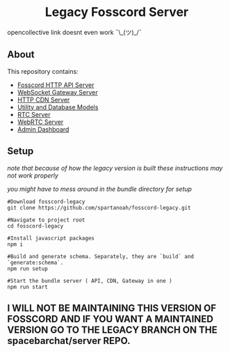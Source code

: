 <h1 align="center">Legacy Fosscord Server</h1>
opencollective link doesnt even work ¯\_(ツ)_/¯

## About

This repository contains:

-   [Fosscord HTTP API Server](/api)
-   [WebSocket Gateway Server](/gateway)
-   [HTTP CDN Server](/cdn)
-   [Utility and Database Models](/util)
-   [RTC Server](/rtc)
-   [WebRTC Server](/webrtc)
-   [Admin Dashboard](/dashboard)

## Setup
*note that because of how the legacy version is built these instructions may not work properly*

*you might have to mess around in the bundle directory for setup*

```
#Download fosscord-legacy
git clone https://github.com/spartanoah/fosscord-legacy.git

#Navigate to project root 
cd fosscord-legacy

#Install javascript packages
npm i

#Build and generate schema. Separately, they are `build` and `generate:schema`.
npm run setup

#Start the bundle server ( API, CDN, Gateway in one )
npm run start
```

## I WILL NOT BE MAINTAINING THIS VERSION OF FOSSCORD AND IF YOU WANT A MAINTAINED VERSION GO TO THE LEGACY BRANCH ON THE spacebarchat/server REPO.
